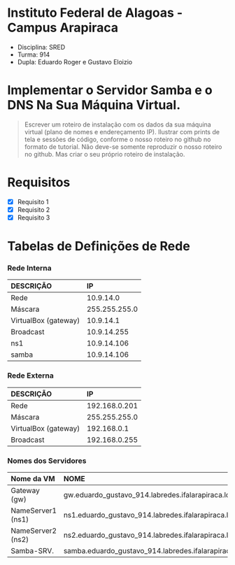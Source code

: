 # Instituto Federal de Alagoas - Campus Arapiraca
- Disciplina: SRED
- Turma: 914
- Dupla: Eduardo Roger e Gustavo Eloizio
# Implementar o Servidor Samba e o DNS Na Sua Máquina Virtual.
> Escrever um roteiro de instalação com os dados da sua máquina virtual (plano de nomes e endereçamento IP).
> Ilustrar com prints de tela e sessões de código, conforme o nosso roteiro no github no formato de tutorial.
> Não deve-se somente reproduzir o nosso roteiro no github. Mas criar o seu próprio roteiro de instalação.

# Requisitos
- [x] Requisito 1
- [x] Requisito 2
- [x] Requisito 3

# Tabelas de Definições de Rede

### Rede Interna

| DESCRIÇÃO   | IP            |
|:------------|:------------- |
| Rede        | 10.9.14.0     |
| Máscara     | 255.255.255.0 |
| VirtualBox (gateway)     | 10.9.14.1      |
| Broadcast   | 10.9.14.255  |
| ns1         | 10.9.14.106   |
| samba       | 10.9.14.106   |

### Rede Externa

|  DESCRIÇÃO  |       IP      |
|:------------|:------------- |
| Rede        | 192.168.0.201 |
| Máscara     | 255.255.255.0 |
| VirtualBox (gateway)     | 192.168.0.1 |
| Broadcast   | 192.168.0.255 |

### Nomes dos Servidores

|    Nome da VM     |                       NOME                           |
|:------------------|:-----------------------------------------------------|
| Gateway (gw)      | gw.eduardo_gustavo_914.labredes.ifalarapiraca.local     |
| NameServer1 (ns1) | ns1.eduardo_gustavo_914.labredes.ifalarapiraca.local    |
| NameServer2 (ns2) | ns2.eduardo_gustavo_914.labredes.ifalarapiraca.local    |
| Samba-SRV.        | samba.eduardo_gustavo_914.labredes.ifalarapiraca.local  |
